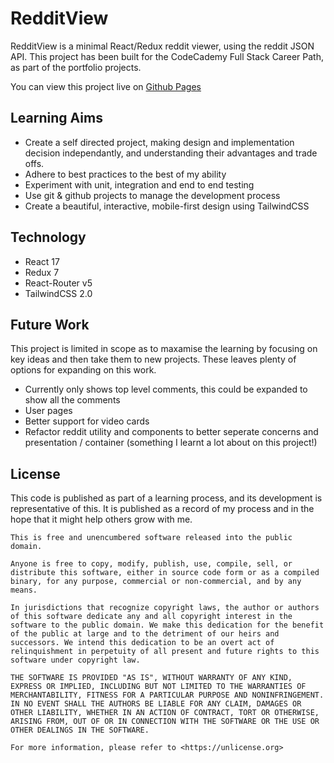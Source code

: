 # RedditView 

RedditView is a minimal React/Redux reddit viewer, using the reddit JSON API. This project has been built for the CodeCademy Full Stack Career Path, as part of the portfolio projects.

You can view this project live on [Github Pages](https://h-arry-smith.github.io/reddit-view/)

## Learning Aims
* Create a self directed project, making design and implementation decision independantly, and understanding their advantages and trade offs.
* Adhere to best practices to the best of my ability
* Experiment with unit, integration and end to end testing
* Use git & github projects to manage the development process
* Create a beautiful, interactive, mobile-first design using TailwindCSS

## Technology
* React 17
* Redux 7
* React-Router v5
* TailwindCSS 2.0

## Future Work
This project is limited in scope as to maxamise the learning by focusing on key ideas and then take them to new projects. These leaves plenty of options for expanding on this work.
* Currently only shows top level comments, this could be expanded to show all the comments
* User pages
* Better support for video cards
* Refactor reddit utility and components to better seperate concerns and presentation / container (something I learnt a lot about on this project!)

## License
This code is published as part of a learning process, and its development is representative of this. It is published as a record of my process and in the hope that it might help others grow with me.

```
This is free and unencumbered software released into the public domain.

Anyone is free to copy, modify, publish, use, compile, sell, or
distribute this software, either in source code form or as a compiled
binary, for any purpose, commercial or non-commercial, and by any
means.

In jurisdictions that recognize copyright laws, the author or authors
of this software dedicate any and all copyright interest in the
software to the public domain. We make this dedication for the benefit
of the public at large and to the detriment of our heirs and
successors. We intend this dedication to be an overt act of
relinquishment in perpetuity of all present and future rights to this
software under copyright law.

THE SOFTWARE IS PROVIDED "AS IS", WITHOUT WARRANTY OF ANY KIND,
EXPRESS OR IMPLIED, INCLUDING BUT NOT LIMITED TO THE WARRANTIES OF
MERCHANTABILITY, FITNESS FOR A PARTICULAR PURPOSE AND NONINFRINGEMENT.
IN NO EVENT SHALL THE AUTHORS BE LIABLE FOR ANY CLAIM, DAMAGES OR
OTHER LIABILITY, WHETHER IN AN ACTION OF CONTRACT, TORT OR OTHERWISE,
ARISING FROM, OUT OF OR IN CONNECTION WITH THE SOFTWARE OR THE USE OR
OTHER DEALINGS IN THE SOFTWARE.

For more information, please refer to <https://unlicense.org>
```